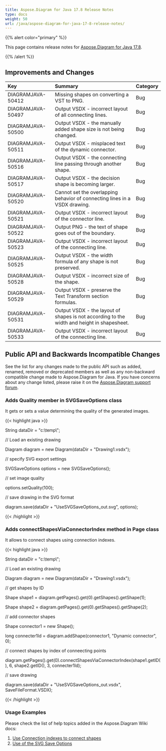 ```yaml
---
title: Aspose.Diagram for Java 17.8 Release Notes
type: docs
weight: 50
url: /java/aspose-diagram-for-java-17-8-release-notes/
---
```


{{% alert color="primary" %}} 

This page contains release notes for [Aspose.Diagram for Java 17.8](https://docs.aspose.com/diagram/java/aspose-diagram-for-java-17-8-release-notes/).

{{% /alert %}} 
## **Improvements and Changes**

|**Key**|**Summary**|**Category**|
| :- | :- | :- |
|DIAGRAMJAVA-50412|Missing shapes on converting a VST to PNG.|Bug|
|DIAGRAMJAVA-50497|Output VSDX - incorrect layout of all connecting lines.|Bug|
|DIAGRAMJAVA-50500|Output VSDX - the manually added shape size is not being changed.|Bug|
|DIAGRAMJAVA-50511|Output VSDX - misplaced text of the dynamic connector.|Bug|
|DIAGRAMJAVA-50516|Output VSDX - the connecting line passing through another shape.|Bug |
|DIAGRAMJAVA-50517|Output VSDX - the decision shape is becoming larger.|Bug|
|DIAGRAMJAVA-50520|Cannot set the overlapping behavior of connecting lines in a VSDX drawing.|Bug|
|DIAGRAMJAVA-50521|Output VSDX - incorrect layout of the connector line.|Bug|
|DIAGRAMJAVA-50522|Output PNG - the text of shape goes out of the boundary.|Bug|
|DIAGRAMJAVA-50523|Output VSDX - incorrect layout of the connecting line.|Bug|
|DIAGRAMJAVA-50525|Output VSDX - the width formula of any shape is not preserved.|Bug|
|DIAGRAMJAVA-50528|Output VSDX - incorrect size of the shape.|Bug|
|DIAGRAMJAVA-50529|Output VSDX - preserve the Text Transform section formulas.|Bug|
|DIAGRAMJAVA-50531|Output VSDX - the layout of shapes is not according to the width and height in shapesheet.|Bug|
|DIAGRAMJAVA-50533|Output VSDX - incorrect layout of the connecting line.|Bug|
## **Public API and Backwards Incompatible Changes**
See the list for any changes made to the public API such as added, renamed, removed or deprecated members as well as any non-backward compatible change made to Aspose.Diagram for Java. If you have concerns about any change listed, please raise it on the [Aspose.Diagram support forum](https://forum.aspose.com/c/diagram/17).
### **Adds Quality member in SVGSaveOptions class**
It gets or sets a value determining the quality of the generated images.

{{< highlight java >}}

 String dataDir = "c:\\temp\\";

// Load an existing drawing

Diagram diagram = new Diagram(dataDir + "Drawing1.vsdx");

// specify SVG export settings

SVGSaveOptions options = new SVGSaveOptions();

// set image quality

options.setQuality(100);

// save drawing in the SVG format

diagram.save(dataDir + "UseSVGSaveOptions_out.svg", options);

{{< /highlight >}}
### **Adds connectShapesViaConnectorIndex method in Page class**
It allows to connect shapes using connection indexes.

{{< highlight java >}}

 String dataDir = "c:\\temp\\";

// Load an existing drawing

Diagram diagram = new Diagram(dataDir + "Drawing1.vsdx");

// get shapes by ID

Shape shape1 = diagram.getPages().get(0).getShapes().getShape(1);

Shape shape2 = diagram.getPages().get(0).getShapes().getShape(2);

// add connector shapes

Shape connector1 = new Shape();

long connecter1Id = diagram.addShape(connector1, "Dynamic connector", 0);

// connect shapes by index of conneecting points

diagram.getPages().get(0).connectShapesViaConnectorIndex(shape1.getID(), 6, shape2.getID(), 3, connecter1Id);

// save drawing

diagram.save(dataDir + "UseSVGSaveOptions_out.vsdx", SaveFileFormat.VSDX);

{{< /highlight >}}
### **Usage Examples**
Please check the list of help topics added in the Aspose.Diagram Wiki docs: 

1. [Use Connection indexes to connect shapes](https://docs.aspose.com/diagram/java/working-with-visio-shape-data/#use-connection-indexes-to-connect-shapes-programming-sample)
1. [Use of the SVG Save Options](https://docs.aspose.com/diagram/java/save-visio-document/#use-of-the-svg-save-options)
